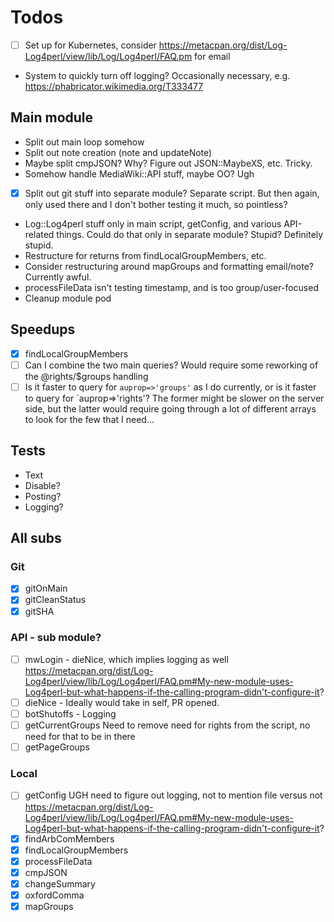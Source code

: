 # Todos

- [ ] Set up for Kubernetes, consider https://metacpan.org/dist/Log-Log4perl/view/lib/Log/Log4perl/FAQ.pm for email
- System to quickly turn off logging?  Occasionally necessary, e.g. <https://phabricator.wikimedia.org/T333477>

## Main module

- Split out main loop somehow
- Split out note creation (note and updateNote)
- Maybe split cmpJSON?  Why?  Figure out JSON::MaybeXS, etc.  Tricky.
- Somehow handle MediaWiki::API stuff, maybe OO?  Ugh
- [x] Split out git stuff into separate module?  Separate script.  But then again, only used there and I don't bother testing it much, so pointless?
- Log::Log4perl stuff only in main script, getConfig, and various API-related things.  Could do that only in separate module?  Stupid?  Definitely stupid.
- Restructure for returns from findLocalGroupMembers, etc.
- Consider restructuring around mapGroups and formatting email/note?  Currently awful.
- processFileData isn't testing timestamp, and is too group/user-focused
- Cleanup module pod

## Speedups

- [x] findLocalGroupMembers
- [ ] Can I combine the two main queries?  Would require some reworking of the @rights/$groups handling
- [ ] Is it faster to query for `auprop=>'groups'` as I do currently, or is it faster to query for `auprop=>'rights'?  The former might be slower on the server side, but the latter would require going through a lot of different arrays to look for the few that I need...

## Tests

- Text
- Disable?
- Posting?
- Logging?

## All subs

### Git

- [x] gitOnMain
- [x] gitCleanStatus
- [x] gitSHA

### API - sub module?

- [ ] mwLogin - dieNice, which implies logging as well https://metacpan.org/dist/Log-Log4perl/view/lib/Log/Log4perl/FAQ.pm#My-new-module-uses-Log4perl-but-what-happens-if-the-calling-program-didn't-configure-it?
- [ ] dieNice - Ideally would take in self, PR opened.
- [ ] botShutoffs - Logging
- [ ] getCurrentGroups Need to remove need for rights from the script, no need for that to be in there
- [ ] getPageGroups

### Local

- [ ] getConfig UGH need to figure out logging, not to mention file versus not https://metacpan.org/dist/Log-Log4perl/view/lib/Log/Log4perl/FAQ.pm#My-new-module-uses-Log4perl-but-what-happens-if-the-calling-program-didn't-configure-it?
- [x] findArbComMembers
- [x] findLocalGroupMembers
- [x] processFileData
- [x] cmpJSON
- [x] changeSummary
- [x] oxfordComma
- [x] mapGroups
